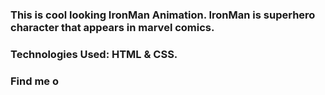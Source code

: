 ### This is cool looking IronMan Animation. IronMan is superhero character that appears in marvel comics.

### Technologies Used: HTML & CSS.

### Find me o
